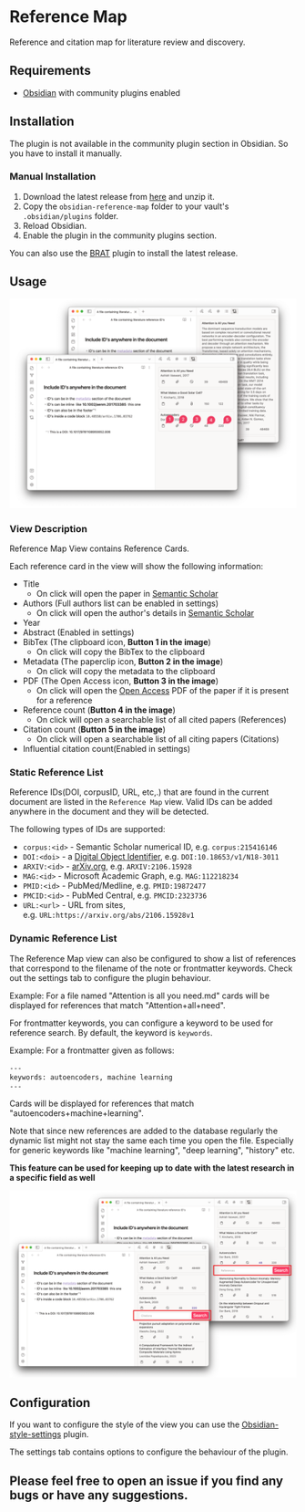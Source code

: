 # Reference Map
Reference and citation map for literature review and discovery. 

## Requirements
- [Obsidian](https://obsidian.md/) with community plugins enabled

## Installation
The plugin is not available in the community plugin section in Obsidian. So you have to install it manually.

### Manual Installation
1. Download the latest release from [here](https://github.com/anoopkcn/obsidian-reference-map/releases) and unzip it.
2. Copy the `obsidian-reference-map` folder to your vault's `.obsidian/plugins` folder.
3. Reload Obsidian.
4. Enable the plugin in the community plugins section.

You can also use the [BRAT](https://github.com/TfTHacker/obsidian42-brat/) plugin to install the latest release.

## Usage
![ORM-demo](./images/orm-demo.png)

### View Description
Reference Map View contains Reference Cards.

Each reference card in the view will show the following information:
- Title
    - On click will open the paper in [Semantic Scholar](https://www.semanticscholar.org/)
- Authors (Full authors list can be enabled in settings)
    - On click will open the author's details in [Semantic Scholar](https://www.semanticscholar.org/)
- Year
- Abstract (Enabled in settings)
- BibTex (The clipboard icon, **Button 1 in the image**)
    - On click will copy the BibTex to the clipboard
- Metadata (The paperclip icon, **Button 2 in the image**)
    - On click will copy the metadata to the clipboard
- PDF (The Open Access icon, **Button 3 in the image**)
    - On click will open the [Open Access](https://de.wikipedia.org/wiki/Open_Access) PDF of the paper if it is present for a reference
- Reference count (**Button 4 in the image**)
    - On click will open a searchable list of all cited papers (References)
- Citation count (**Button 5 in the image**)
    - On click will open a searchable list of all citing papers (Citations)
- Influential citation count(Enabled in settings)

### Static Reference List
Reference IDs(DOI, corpusID, URL, etc,.) that are found in the current document are listed in the `Reference Map` view. Valid IDs can be added anywhere in the document and they will be detected.

The following types of IDs are supported:
- `corpus:<id>` - Semantic Scholar numerical ID, e.g. `corpus:215416146`
- `DOI:<doi>` - a [Digital Object Identifier](http://doi.org/), e.g. `DOI:10.18653/v1/N18-3011`
- `ARXIV:<id>` - [arXiv.org](https://arxiv.org/), e.g. `ARXIV:2106.15928`
- `MAG:<id>` - Microsoft Academic Graph, e.g. `MAG:112218234`
- `PMID:<id>` - PubMed/Medline, e.g. `PMID:19872477`
- `PMCID:<id>` - PubMed Central, e.g. `PMCID:2323736`
- `URL:<url>` - URL from sites, e.g. `URL:https://arxiv.org/abs/2106.15928v1`

### Dynamic Reference List
The Reference Map view can also be configured to show a list of references that correspond to the filename of the note or frontmatter keywords. Check out the settings tab to configure the plugin behaviour.

Example: For a file named "Attention is all you need.md"  cards will be displayed for references that match "Attention+all+need". 

For frontmatter keywords, you can configure a keyword to be used for reference search.  By default, the keyword is `keywords`.

Example: For a frontmatter given as follows:
```
---
keywords: autoencoders, machine learning
---
```
Cards will be displayed for references that match "autoencoders+machine+learning".

Note that since new references are added to the database regularly the dynamic list might not stay the same each time you open the file. Especially for generic keywords like "machine learning", "deep learning", "history" etc.

**This feature can be used for keeping up to date with the latest research in a specific field as well**

![ORM-ref-cite](./images/orm-list-demo.png)

## Configuration 
    
If you want to configure the style of the view you can use the [Obsidian-style-settings](https://github.com/mgmeyers/obsidian-style-settings) plugin.

The settings tab contains options to configure the behaviour of the plugin.

## Please feel free to open an issue if you find any bugs or have any suggestions.